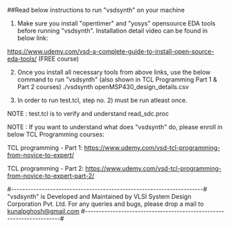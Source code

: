 
##Read below instructions to run "vsdsynth" on your machine 


1) Make sure you install "opentimer" and "yosys" opensource EDA tools before running "vsdsynth". Installation detail video can be found in below link:

  https://www.udemy.com/vsd-a-complete-guide-to-install-open-source-eda-tools/ (FREE course)

2) Once you install all necessary tools from above links, use the below command to run "vsdsynth" (also shown in TCL Programming Part 1 & Part 2 courses)
  ./vsdsynth openMSP430_design_details.csv 

3) In order to run test.tcl, step no. 2) must be run atleast once. 

NOTE : test.tcl is to verify and understand read_sdc.proc

NOTE : If you want to understand what does "vsdsynth" do, please enroll in below TCL Programming courses:

TCL programming - Part 1:
  https://www.udemy.com/vsd-tcl-programming-from-novice-to-expert/

TCL programming - Part 2:
  https://www.udemy.com/vsd-tcl-programming-from-novice-to-expert-part-2/

#---------------------------------------------------------------------#
"vsdsynth" is Developed and Maintained by VLSI System Design Corporation Pvt. Ltd.
For any queries and bugs, please drop a mail to kunalpghosh@gmail.com
#---------------------------------------------------------------------#

